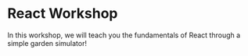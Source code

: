 # React Workshop

In this workshop, we will teach you the fundamentals of React through a simple garden simulator!
